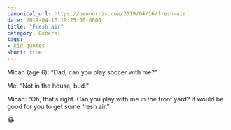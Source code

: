 ```yaml
---
canonical_url: https://bennorris.com/2019/04/16/fresh-air
date: 2019-04-16 19:25:00-0600
title: "Fresh air"
category: General
tags:
- kid quotes
short: true
---
```


Micah (age 6): “Dad, can you play soccer with me?”

Me: “Not in the house, bud.”

Micah: “Oh, that’s right. Can you play with me in the front yard? It would be good for you to get some fresh air.”

😂
